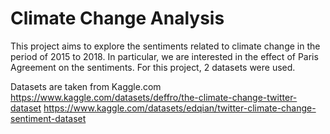 # Climate Change Analysis

This project aims to explore the sentiments related to climate change in the period of 2015 to 2018. In particular, we are interested in the effect of Paris Agreement on the sentiments. For this project, 2 datasets were used. 

Datasets are taken from Kaggle.com
https://www.kaggle.com/datasets/deffro/the-climate-change-twitter-dataset
https://www.kaggle.com/datasets/edqian/twitter-climate-change-sentiment-dataset
